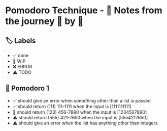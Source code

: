 # Pomodoro Technique - 📝 Notes from the journey 🍅 by 🍅


## 🏷️ Labels

- ✅ done
- 🚧 WIP
- ❌ ERROR
- ⚠ TODO

## 🍅 Pomodoro 1

- ✅ should give an error when something other than a list is passed
- ✅ should return (111) 111-1111 when the input is [1111111111]
- 🚧 should return (123) 456-7890 when the input is [1234567890]
- ⚠ should return (555) 421-7650 when the input is [5554217650]
- ⚠ should give an error when the list has anything other than integers
